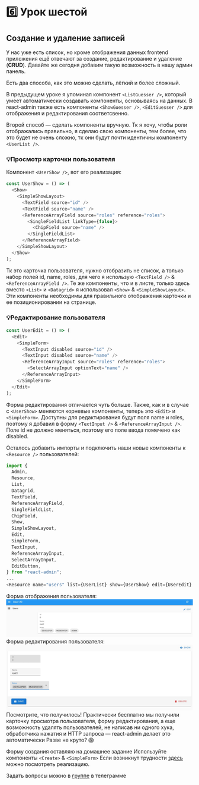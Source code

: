 # 6️⃣ Урок шестой

## Создание и удаление записей

У нас уже есть список, но кроме отображения данных frontend приложения ещё отвечают за создание, редактирование и удаление (**CRUD**). Давайте же сегодня добавим такую возможность в нашу админ панель.

Есть два способа, как это можно сделать, лёгкий и более сложный.

В предыдущем уроке я упоминал компонент `<ListGuesser />`, который умеет автоматически создавать компоненты, основываясь на данных. В react-admin также есть компоненты `<ShowGuesser />`, `<EditGuesser />` для отображения и редактирования соответсвенно. 

Второй способ — сделать компоненты вручную. Тк я хочу, чтобы роли отображались правильно, я сделаю свою компоненты, тем более, что это будет не очень сложно, тк они будут почти идентичны компоненту `<UserList />`.

### 💡Просмотр карточки пользователя

Компонент `<UserShow />`, вот его реализация:

```js
const UserShow = () => (
  <Show>
    <SimpleShowLayout>
      <TextField source="id" />
      <TextField source="name" />
      <ReferenceArrayField source="roles" reference="roles">
        <SingleFieldList linkType={false}>
          <ChipField source="name" />
        </SingleFieldList>
      </ReferenceArrayField>
    </SimpleShowLayout>
  </Show>
);
```

Тк это карточка пользователя, нужно отобразить не список, а только набор полей id, name, roles, для чего я использую `<TextField />` & `<ReferenceArrayField />`. Те же компоненты, что и в листе, только здесь вместо `<List>` и `<Datagrid>` я использовал `<Show>` & `<SimpleShowLayout>`. Эти компоненты необходимы для правильного отображения карточки и ее позиционировании на странице. 

### 💡Редактирование пользователя

```js
const UserEdit = () => (
  <Edit>
    <SimpleForm>
      <TextInput disabled source="id" />
      <TextInput disabled source="name" />
      <ReferenceArrayInput source="roles" reference="roles">
        <SelectArrayInput optionText="name" />
      </ReferenceArrayInput>
    </SimpleForm>
  </Edit>
);
```

Форма редактирования отличается чуть больше. Также, как и в случае с `<UserShow>` меняются корневые компоненты, теперь это `<Edit>` и `<SimpleForm>`. 
Доступны для редактирования будут поля name и roles, поэтому я добавил в форму `<TextInput />` & `<ReferenceArrayInput />`. Поле id не должно меняться, поэтому его поле ввода помечено как disabled.

Осталось добавить импорты и подключить наши новые компоненты к `<Resource />` пользователей:

```js
import {
  Admin,
  Resource,
  List,
  Datagrid,
  TextField,
  ReferenceArrayField,
  SingleFieldList,
  ChipField,
  Show,
  SimpleShowLayout,
  Edit,
  SimpleForm,
  TextInput,
  ReferenceArrayInput,
  SelectArrayInput,
  EditButton,
} from "react-admin";
...
<Resource name="users" list={UserList} show={UserShow} edit={UserEdit} />
```

Форма отображения пользователя:
![Форма отображения пользователя](../user-show-form.jpg)
Форма редактирования пользователя:
![Форма редактирования пользователя](../user-edit-form.jpg)
Посмотрите, что получилось! Практически бесплатно мы получили карточку просмотра пользователя, форму редактирования, а еще возможность удалять пользователей, не написав ни одного хука, обработчика нажатия и HTTP запроса — react-admin делает это автоматически
Разве не круто? 😱

Форму создания оставляю на домашнее задание
Используйте компоненты `<Create>` & `<SimpleForm>`
Если возникнут трудности [здесь](https://marmelab.com/react-admin/Create.html) можно посмотреть реализацию.

Задать вопросы можно в [группе](https://t.me/learn_you_react_admin/21) в телеграмме

